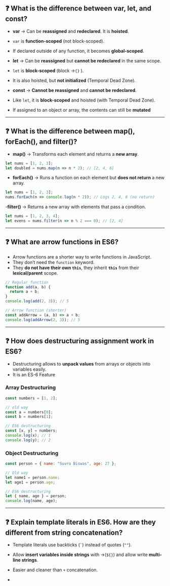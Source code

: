 
## ❓ What is the difference between var, let, and const?

- **var** -> Can be **reassigned** and **redeclared**. It is **hoisted**.  
-  `var` is **function-scoped** (not block-scoped).  
-  If declared outside of any function, it becomes **global-scoped**.

- **let** -> Can be **reassigned** but **cannot be redeclared** in the same scope.  
-  `let` is **block-scoped** (block ->`{}` ).  
-   It is also hoisted, but **not initialized** (Temporal Dead Zone).

- **const** -> **Cannot be reassigned** and **cannot be redeclared**.  
-  Like `let`, it is **block-scoped** and hoisted (with Temporal Dead Zone).
-  If assigned to an object or array, the contents can still be **mutated**


---

## ❓ What is the difference between map(), forEach(), and filter()?

- **map()** -> Transforms each element and returns a **new array**. 

```js
let nums = [1, 2, 3];
let doubled = nums.map(n => n * 2); // [2, 4, 6]
```
- **forEach()** -> Runs a function on each element but **does not return** a new array.

```js
let nums = [1, 2, 3];
nums.forEach(n => console.log(n * 2)); // Logs 2, 4, 6 (no return)
```

-**filter()** -> Returns a new array with elements that pass a condition.

```js
let nums = [1, 2, 3, 4];
let evens = nums.filter(n => n % 2 === 0); // [2, 4]
```

---

## ❓ What are arrow functions in ES6?

- Arrow functions are a shorter way to write functions in JavaScript.  
- They don’t need the `function` keyword.  
- They **do not have their own `this`**, they inherit **`this`** from their **lexical/parent** scope.  

```js
// Regular function
function add(a, b) {
  return a + b;
}
console.log(add(2, 3)); // 5

// Arrow function (shorter)
const addArrow = (a, b) => a + b;
console.log(addArrow(2, 3)); // 5

```

---

## ❓  How does destructuring assignment work in ES6?

- Destructuring allows to **unpack values** from arrays or objects into variables easily.
- It is an ES-6 Feature

### Array Destructuring

```js
const numbers = [1, 2];

// old way
const a = numbers[0];
const b = numbers[1];

// ES6 destructuring
const [x, y] = numbers;
console.log(x); // 1
console.log(y); // 2

```

### Object Destructuring

```js
const person = { name: "Suvro Biswas", age: 27 };

// Old way
let name1 = person.name;
let age1 = person.age;

// ES6 destructuring
let { name, age } = person;
console.log(name, age);

```

---

## ❓ Explain template literals in ES6. How are they different from string concatenation?

- Template literals use backticks (`` ` ``) instead of quotes (`` "" ``).  
- Allow **insert variables inside strings** with ->(`${}`) and allow write **multi-line strings**.  
- Easier and cleaner than `+` concatenation.

- 


